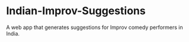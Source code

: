 # Indian-Improv-Suggestions

A web app that generates suggestions for Improv comedy performers in India.
